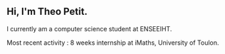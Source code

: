 ## Hi, I'm Theo Petit.

I currently am a computer science student at ENSEEIHT.

Most recent activity : 8 weeks internship at iMaths, University of Toulon.